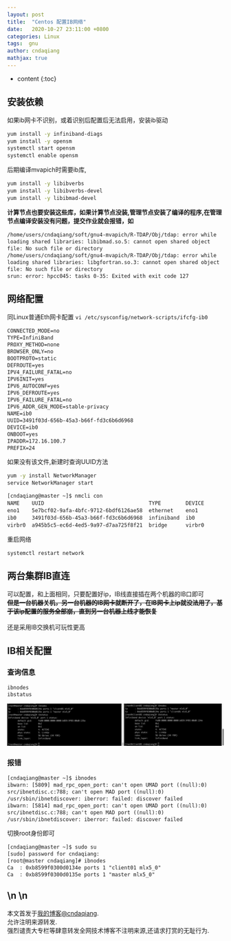 ```yaml
---
layout: post
title:  "Centos 配置IB网络"
date:   2020-10-27 23:11:00 +0800
categories: Linux
tags:  gnu 
author: cndaqiang
mathjax: true
---
```

* content
{:toc}



## 安装依赖

如果ib网卡不识别，或着识别后配置后无法启用，安装ib驱动
```bash
yum install -y infiniband-diags
yum install -y opensm
systemctl start opensm
systemctl enable opensm
```
后期编译mvapich时需要ib库,
```bash
yum install -y libibverbs
yum install -y libibverbs-devel
yum install -y libibmad-devel
```
**计算节点也要安装这些库，如果计算节点没装,管理节点安装了编译的程序,在管理节点编译安装没有问题，提交作业就会报错，如**
```
/home/users/cndaqiang/soft/gnu4-mvapich/R-TDAP/Obj/tdap: error while loading shared libraries: libibmad.so.5: cannot open shared object file: No such file or directory
/home/users/cndaqiang/soft/gnu4-mvapich/R-TDAP/Obj/tdap: error while loading shared libraries: libgfortran.so.3: cannot open shared object file: No such file or directory
srun: error: hpcc045: tasks 0-35: Exited with exit code 127
```

## 网络配置
同Linux普通Eth网卡配置
`vi /etc/sysconfig/network-scripts/ifcfg-ib0`
```
CONNECTED_MODE=no
TYPE=InfiniBand
PROXY_METHOD=none
BROWSER_ONLY=no
BOOTPROTO=static
DEFROUTE=yes
IPV4_FAILURE_FATAL=no
IPV6INIT=yes
IPV6_AUTOCONF=yes
IPV6_DEFROUTE=yes
IPV6_FAILURE_FATAL=no
IPV6_ADDR_GEN_MODE=stable-privacy
NAME=ib0
UUID=3491f03d-656b-45a3-b66f-fd3c6b6d6968
DEVICE=ib0
ONBOOT=yes
IPADDR=172.16.100.7
PREFIX=24
```
如果没有该文件,新建时查询UUID方法
```bash
yum -y install NetworkManager
service NetworkManager start
```
```bash
[cndaqiang@master ~]$ nmcli con 
NAME    UUID                                  TYPE        DEVICE 
eno1    5e7bcf02-9afa-4bfc-9712-6bdf6126ae58  ethernet    eno1   
ib0     3491f03d-656b-45a3-b66f-fd3c6b6d6968  infiniband  ib0    
virbr0  a945b5c5-ec6d-4ed5-9a97-d7aa725f8f21  bridge      virbr0
```
重启网络
```
systemctl restart network
```

## 两台集群IB直连
可以配置，和上面相同，只要配置好ip，IB线直接插在两个机器的IB口即可 <br>
**~~但是一台机器关机，另一台机器的IB网卡就断开了，在IB网卡上ip就没法用了，基于该ip配置的服务全部崩，直到另一台机器上线才能恢复~~** <br>
<br>
还是采用IB交换机可玩性更高

## IB相关配置
### 查询信息
```
ibnodes
ibstatus
```
![](/uploads/2020/10/ib.png)


### 报错
```
[cndaqiang@master ~]$ ibnodes
ibwarn: [5809] mad_rpc_open_port: can't open UMAD port ((null):0)
src/ibnetdisc.c:788; can't open MAD port ((null):0)
/usr/sbin/ibnetdiscover: iberror: failed: discover failed
ibwarn: [5814] mad_rpc_open_port: can't open UMAD port ((null):0)
src/ibnetdisc.c:788; can't open MAD port ((null):0)
/usr/sbin/ibnetdiscover: iberror: failed: discover failed
```
切换root身份即可
```
[cndaqiang@master ~]$ sudo su
[sudo] password for cndaqiang:
[root@master cndaqiang]# ibnodes
Ca	: 0xb8599f0300d0134e ports 1 "client01 mlx5_0"
Ca	: 0xb8599f0300d0135e ports 1 "master mlx5_0"
```
\n
\n
------
本文首发于[我的博客@cndaqiang](https://cndaqiang.github.io/).<br>
允许注明来源转发.<br>
强烈谴责大专栏等肆意转发全网技术博客不注明来源,还请求打赏的无耻行为.
